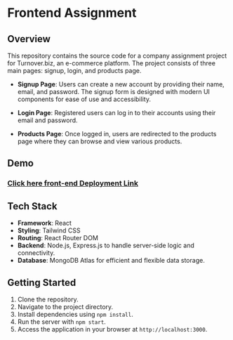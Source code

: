 # Frontend Assignment

## Overview
This repository contains the source code for a company assignment project for Turnover.biz, an e-commerce platform. The project consists of three main pages: signup, login, and products page.

- **Signup Page**: Users can create a new account by providing their name, email, and password. The signup form is designed with modern UI components for ease of use and accessibility.

- **Login Page**: Registered users can log in to their accounts using their email and password.

- **Products Page**: Once logged in, users are redirected to the products page where they can browse and view various products.

## Demo
### [Click here front-end Deployment Link](https://visionary-elf-b60a9d.netlify.app/)

## Tech Stack
- **Framework**: React
- **Styling**: Tailwind CSS 
- **Routing**: React Router DOM
- **Backend**: Node.js, Express.js to handle server-side logic and connectivity.
- **Database**: MongoDB Atlas for efficient and flexible data storage.

## Getting Started
1. Clone the repository.
2. Navigate to the project directory.
3. Install dependencies using `npm install`.
4. Run the server with `npm start`.
5. Access the application in your browser at `http://localhost:3000`.
